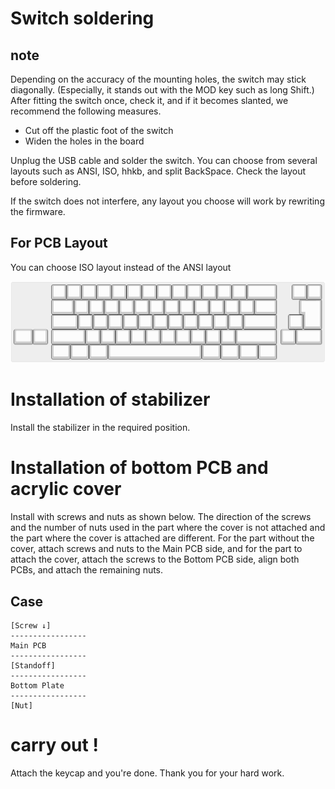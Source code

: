 # Switch soldering

## note

Depending on the accuracy of the mounting holes, the switch may stick diagonally. (Especially, it stands out with the MOD key such as long Shift.) After fitting the switch once, check it, and if it becomes slanted, we recommend the following measures.

- Cut off the plastic foot of the switch
- Widen the holes in the board

Unplug the USB cable and solder the switch. You can choose from several layouts such as ANSI, ISO, hhkb, and split BackSpace.
Check the layout before soldering.

If the switch does not interfere, any layout you choose will work by rewriting the firmware.

## For PCB Layout

You can choose ISO layout instead of the ANSI layout

![layout](../img/tartan_layout_alpha2.png)

# Installation of stabilizer

Install the stabilizer in the required position.

# Installation of bottom PCB and acrylic cover

Install with screws and nuts as shown below. The direction of the screws and the number of nuts used in the part where the cover is not attached and the part where the cover is attached are different. For the part without the cover, attach screws and nuts to the Main PCB side, and for the part to attach the cover, attach the screws to the Bottom PCB side, align both PCBs, and attach the remaining nuts.

## Case

```
[Screw ↓]
-----------------
Main PCB
-----------------
[Standoff]
-----------------
Bottom Plate
-----------------
[Nut]
```

# carry out !

Attach the keycap and you're done.
Thank you for your hard work.
